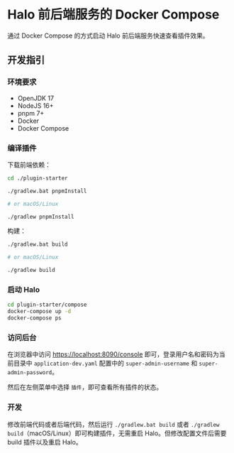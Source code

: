 # Halo 前后端服务的 Docker Compose

通过 Docker Compose 的方式启动 Halo 前后端服务快速查看插件效果。

## 开发指引

### 环境要求

- OpenJDK 17
- NodeJS 16+
- pnpm 7+
- Docker
- Docker Compose

### 编译插件

下载前端依赖：

```bash
cd ./plugin-starter

./gradlew.bat pnpmInstall

# or macOS/Linux

./gradlew pnpmInstall
```

构建：

```bash
./gradlew.bat build

# or macOS/Linux

./gradlew build
```

### 启动 Halo

```bash
cd plugin-starter/compose
docker-compose up -d
docker-compose ps
```

### 访问后台

在浏览器中访问 <https://localhost:8090/console> 即可，登录用户名和密码为当前目录中 `application-dev.yaml` 配置中的 `super-admin-username`
和 `super-admin-password`。

然后在左侧菜单中选择 `插件`，即可查看所有插件的状态。

### 开发

修改前端代码或者后端代码，然后运行 `./gradlew.bat build` 或者 `./gradlew build`（macOS/Linux）即可构建插件，无需重启
Halo。但修改配置文件后需要 build 插件以及重启 Halo。
